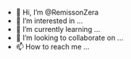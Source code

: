 - 👋 Hi, I’m @RemissonZera
- 👀 I’m interested in ...
- 🌱 I’m currently learning ...
- 💞️ I’m looking to collaborate on ...
- 📫 How to reach me ...

<!---
RemissonZera/RemissonZera is a ✨ special ✨ repository because its `README.md` (this file) appears on your GitHub profile.
You can click the Preview link to take a look at your changes.
--->
